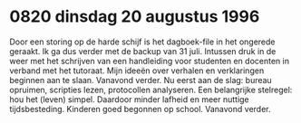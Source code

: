 # 0820 dinsdag 20 augustus 1996
Door een storing op de harde schijf is het dagboek-file in het ongerede geraakt. Ik ga dus verder met de backup van 31 juli. Intussen druk in de weer met het schrijven van een handleiding voor studenten en docenten in verband met het tutoraat. Mijn ideeën over verhalen en verklaringen beginnen aan te slaan. Vanavond verder. Nu eerst aan de slag: bureau opruimen, scripties lezen, protocollen analyseren. 
Een belangrijke stelregel: hou het (leven) simpel. Daardoor minder lafheid en meer nuttige tijdsbesteding.
Kinderen goed begonnen op school. Vanavond verder.
